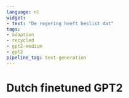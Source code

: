 ```yaml
---
language: nl
widget:
- text: "De regering heeft beslist dat"
tags:
- adaption
- recycled
- gpt2-medium
- gpt2
pipeline_tag: text-generation
---
```


# Dutch finetuned GPT2